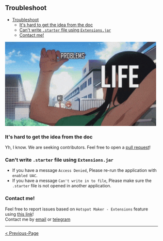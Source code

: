 ## Troubleshoot

- [Troubleshoot](#troubleshoot)
  - [It's hard to get the idea from the doc](#its-hard-to-get-the-idea-from-the-doc)
  - [Can't write `.starter` file using `Extensions.jar`](#cant-write-starter-file-using-extensionsjar)
  - [Contact me!](#contact-me)

![Troubleshooting](../Media/troubleshooting.gif)

### It's hard to get the idea from the doc

Yh, I know. We are seeking contributors. Feel free to open a [pull request](https://github.com/NaveenB2004/HotspotMaker/pulls)!

### Can't write `.starter` file using `Extensions.jar`

- If you have a message `Access Denied`, Please re-run the application with `enabled UAC`.
- If you have a message `Can't write in to file`, Please make sure the `.starter` file is not opened in another application.

### Contact me!

Feel free to report issues based on `Hotspot Maker - Extensions` feature using [this link](https://github.com/NaveenB2004/HotspotMaker/issues)!\
Contact me by [email](mailto:naveennbalasooriya2004@gmail.com "naveennbalasooriya2004@gmail.com") or [telegram](https://t.me/NaveenB2004 "@NaveenB2004")

***

[< Previous-Page][back]

[back]: 03.%20Starter%20File.md "Starter File"